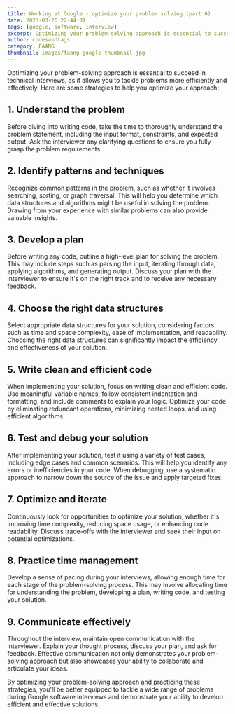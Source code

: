 ```yaml
---
title: Working at Google - optimize your problem solving (part 6)
date: 2023-03-26 22:44:01
tags: [google, software, interview]
excerpt: Optimizing your problem-solving approach is essential to succeed in technical interviews, as it allows you to tackle problems more efficiently and effectively.
author: codesandtags
category: FAANG
thumbnail: images/faang-google-thumbnail.jpg
---
```


Optimizing your problem-solving approach is essential to succeed in technical interviews, as it allows you to tackle problems more efficiently and effectively. Here are some strategies to help you optimize your approach:

## 1. Understand the problem

Before diving into writing code, take the time to thoroughly understand the problem statement, including the input format, constraints, and expected output. Ask the interviewer any clarifying questions to ensure you fully grasp the problem requirements.

## 2. Identify patterns and techniques

Recognize common patterns in the problem, such as whether it involves searching, sorting, or graph traversal. This will help you determine which data structures and algorithms might be useful in solving the problem. Drawing from your experience with similar problems can also provide valuable insights.

## 3. Develop a plan

Before writing any code, outline a high-level plan for solving the problem. This may include steps such as parsing the input, iterating through data, applying algorithms, and generating output. Discuss your plan with the interviewer to ensure it's on the right track and to receive any necessary feedback.

## 4. Choose the right data structures

Select appropriate data structures for your solution, considering factors such as time and space complexity, ease of implementation, and readability. Choosing the right data structures can significantly impact the efficiency and effectiveness of your solution.

## 5. Write clean and efficient code

When implementing your solution, focus on writing clean and efficient code. Use meaningful variable names, follow consistent indentation and formatting, and include comments to explain your logic. Optimize your code by eliminating redundant operations, minimizing nested loops, and using efficient algorithms.

## 6. Test and debug your solution

After implementing your solution, test it using a variety of test cases, including edge cases and common scenarios. This will help you identify any errors or inefficiencies in your code. When debugging, use a systematic approach to narrow down the source of the issue and apply targeted fixes.

## 7. Optimize and iterate

Continuously look for opportunities to optimize your solution, whether it's improving time complexity, reducing space usage, or enhancing code readability. Discuss trade-offs with the interviewer and seek their input on potential optimizations.

## 8. Practice time management

Develop a sense of pacing during your interviews, allowing enough time for each stage of the problem-solving process. This may involve allocating time for understanding the problem, developing a plan, writing code, and testing your solution.

## 9. Communicate effectively

Throughout the interview, maintain open communication with the interviewer. Explain your thought process, discuss your plan, and ask for feedback. Effective communication not only demonstrates your problem-solving approach but also showcases your ability to collaborate and articulate your ideas.

By optimizing your problem-solving approach and practicing these strategies, you'll be better equipped to tackle a wide range of problems during Google software interviews and demonstrate your ability to develop efficient and effective solutions.
